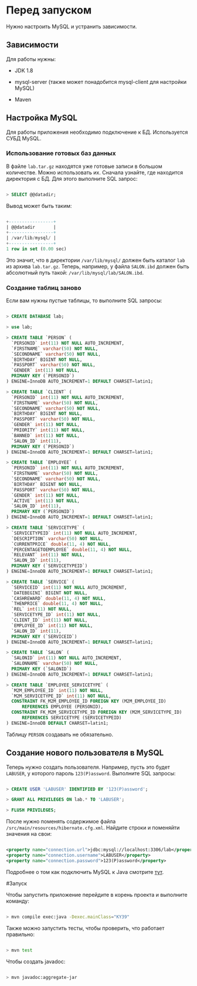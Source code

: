 # Перед запуском

Нужно настроить MySQL и устранить зависимости.

## Зависимости

Для работы нужны:

- JDK 1.8

- mysql-server (также может понадобится mysql-client для настройки MySQL)

- Maven

## Настройка MySQL

Для работы приложения необходимо подключение к БД. Используется СУБД MySQL.

### Использование готовых баз данных

В файле `lab.tar.gz` находятся уже готовые записи в большом количестве. Можно использовать их. Сначала узнайте, где находится директория с БД. Для этого выполните SQL запрос:

``` sql

> SELECT @@datadir;

```

Вывод может быть таким:

``` sql

+-----------------+
| @@datadir       |
+-----------------+
| /var/lib/mysql/ |
+-----------------+
1 row in set (0.00 sec)

```

Это значит, что в директории `/var/lib/mysql/` должен быть каталог `lab` из архива `lab.tar.gz`. Теперь, например, у файла `SALON.ibd` должен быть абсолютный путь такой: `/var/lib/mysql/lab/SALON.ibd`.

### Создание таблиц заново

Если вам нужны пустые таблицы, то выполните SQL запросы:

``` sql

> CREATE DATABASE lab;

> use lab;

> CREATE TABLE `PERSON` (
  `PERSONID` int(11) NOT NULL AUTO_INCREMENT,
  `FIRSTNAME` varchar(50) NOT NULL,
  `SECONDNAME` varchar(50) NOT NULL,
  `BIRTHDAY` BIGINT NOT NULL,
  `PASSPORT` varchar(50) NOT NULL,
  `GENDER` int(11) NOT NULL,
  PRIMARY KEY (`PERSONID`)
) ENGINE=InnoDB AUTO_INCREMENT=1 DEFAULT CHARSET=latin1;

> CREATE TABLE `CLIENT` (
  `PERSONID` int(11) NOT NULL AUTO_INCREMENT,
  `FIRSTNAME` varchar(50) NOT NULL,
  `SECONDNAME` varchar(50) NOT NULL,
  `BIRTHDAY` BIGINT NOT NULL,
  `PASSPORT` varchar(50) NOT NULL,
  `GENDER` int(11) NOT NULL,
  `PRIORITY` int(11) NOT NULL,
  `BANNED` int(11) NOT NULL,
  `SALON_ID` int(11),
  PRIMARY KEY (`PERSONID`)
) ENGINE=InnoDB AUTO_INCREMENT=1 DEFAULT CHARSET=latin1;

> CREATE TABLE `EMPLOYEE` (
  `PERSONID` int(11) NOT NULL AUTO_INCREMENT,
  `FIRSTNAME` varchar(50) NOT NULL,
  `SECONDNAME` varchar(50) NOT NULL,
  `BIRTHDAY` BIGINT NOT NULL,
  `PASSPORT` varchar(50) NOT NULL,
  `GENDER` int(11) NOT NULL,
  `ACTIVE` int(11) NOT NULL,
  `SALON_ID` int(11),
  PRIMARY KEY (`PERSONID`)
) ENGINE=InnoDB AUTO_INCREMENT=1 DEFAULT CHARSET=latin1;

> CREATE TABLE `SERVICETYPE` (
  `SERVICETYPEID` int(11) NOT NULL AUTO_INCREMENT,
  `DESCRIPTION` varchar(50) NOT NULL,
  `CURRENTPRICE` double(11, 4) NOT NULL,
  `PERCENTAGETOEMPLOYEE` double(11, 4) NOT NULL,
  `RELEVANT` int(11) NOT NULL,
  `SALON_ID` int(11),
  PRIMARY KEY (`SERVICETYPEID`)
) ENGINE=InnoDB AUTO_INCREMENT=1 DEFAULT CHARSET=latin1;

> CREATE TABLE `SERVICE` (
  `SERVICEID` int(11) NOT NULL AUTO_INCREMENT,
  `DATEBEGINI` BIGINT NOT NULL,
  `CASHREWARD` double(11, 4) NOT NULL,
  `THENPRICE` double(11, 4) NOT NULL,
  `REL` int(11) NOT NULL,
  `SERVICETYPE_ID` int(11) NOT NULL,
  `CLIENT_ID` int(11) NOT NULL,
  `EMPLOYEE_ID` int(11) NOT NULL,
  `SALON_ID` int(11),
  PRIMARY KEY (`SERVICEID`)
) ENGINE=InnoDB AUTO_INCREMENT=1 DEFAULT CHARSET=latin1;

> CREATE TABLE `SALON` (
  `SALONID` int(11) NOT NULL AUTO_INCREMENT,
  `SALONNAME` varchar(50) NOT NULL,
  PRIMARY KEY (`SALONID`)
) ENGINE=InnoDB AUTO_INCREMENT=1 DEFAULT CHARSET=latin1;

> CREATE TABLE `EMPLOYEE_SERVICETYPE` (
  `M2M_EMPLOYEE_ID` int(11) NOT NULL,
  `M2M_SERVICETYPE_ID` int(11) NOT NULL,
  CONSTRAINT FK_M2M_EMPLOYEE_ID FOREIGN KEY (M2M_EMPLOYEE_ID)
      REFERENCES EMPLOYEE (PERSONID),
  CONSTRAINT FK_M2M_SERVICETYPE_ID FOREIGN KEY (M2M_SERVICETYPE_ID)
      REFERENCES SERVICETYPE (SERVICETYPEID)
) ENGINE=InnoDB DEFAULT CHARSET=latin1;

```

Таблицу `PERSON` создавать не обязательно.

## Создание нового пользователя в MySQL 

Теперь нужно создать пользователя. Например, пусть это будет `LABUSER`, у которого пароль `123(P)assword`. Выполните SQL запросы:

``` sql

> CREATE USER 'LABUSER' IDENTIFIED BY '123(P)assword';

> GRANT ALL PRIVILEGES ON lab.* TO 'LABUSER';

> FLUSH PRIVILEGES;

```

После нужно поменять содержимое файла `/src/main/resources/hibernate.cfg.xml`. Найдите строки и поменяйти значения на свои:

``` xml

<property name="connection.url">jdbc:mysql://localhost:3306/lab</property>
<property name="connection.username">LABUSER</property>
<property name="connection.password">123(P)assword</property>

```

Подробнее о том как подключить MySQL к Java смотрите [тут](https://the220th.github.io/guides/coding/java-sql/).

#Запуск

Чтобы запустить приложение перейдите в корень проекта и выполните команду:

``` bash

> mvn compile exec:java -Dexec.mainClass="KY39"

```

Также можно запустить тесты, чтобы проверить, что работает правильно:

``` bash

> mvn test

```

Чтобы создать javadoc:

``` bash

> mvn javadoc:aggregate-jar

```